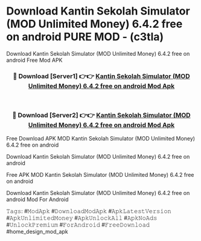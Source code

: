 # Download Kantin Sekolah Simulator (MOD Unlimited Money) 6.4.2 free on android PURE MOD - (c3tla)
Download Kantin Sekolah Simulator (MOD Unlimited Money) 6.4.2 free on android Free Mod APK

<div align="center">
<h3>🔴 Download [Server1] 👉👉 <a href="https://apk-comot.site?title=Kantin_Sekolah_Simulator_(MOD_Unlimited_Money)_6.4.2_free_on_android">Kantin Sekolah Simulator (MOD Unlimited Money) 6.4.2 free on android Mod Apk</a></h3><br>

<h3>🔴 Download [Server2] 👉👉 <a href="https://apk-comot.site?title=Kantin_Sekolah_Simulator_(MOD_Unlimited_Money)_6.4.2_free_on_android">Kantin Sekolah Simulator (MOD Unlimited Money) 6.4.2 free on android Mod Apk</a></h3>
</div>


Free Download APK MOD Kantin Sekolah Simulator (MOD Unlimited Money) 6.4.2 free on android

Download Kantin Sekolah Simulator (MOD Unlimited Money) 6.4.2 free on android 

Free APK MOD Kantin Sekolah Simulator (MOD Unlimited Money) 6.4.2 free on android 

Download Kantin Sekolah Simulator (MOD Unlimited Money) 6.4.2 free on android Mod For Android

𝚃𝚊𝚐𝚜: #𝙼𝚘𝚍𝙰𝚙𝚔 #𝙳𝚘𝚠𝚗𝚕𝚘𝚊𝚍𝙼𝚘𝚍𝙰𝚙𝚔 #𝙰𝚙𝚔𝙻𝚊𝚝𝚎𝚜𝚝𝚅𝚎𝚛𝚜𝚒𝚘𝚗 #𝙰𝚙𝚔𝚄𝚗𝚕𝚒𝚖𝚒𝚝𝚎𝚍𝙼𝚘𝚗𝚎𝚢 #𝙰𝚙𝚔𝚄𝚗𝚕𝚘𝚌𝚔𝙰𝚕𝚕 #𝙰𝚙𝚔𝙽𝚘𝙰𝚍𝚜 #𝚄𝚗𝚕𝚘𝚌𝚔𝙿𝚛𝚎𝚖𝚒𝚞𝚖 #𝙵𝚘𝚛𝙰𝚗𝚍𝚛𝚘𝚒𝚍 #𝙵𝚛𝚎𝚎𝙳𝚘𝚠𝚗𝚕𝚘𝚊𝚍 #home_design_mod_apk